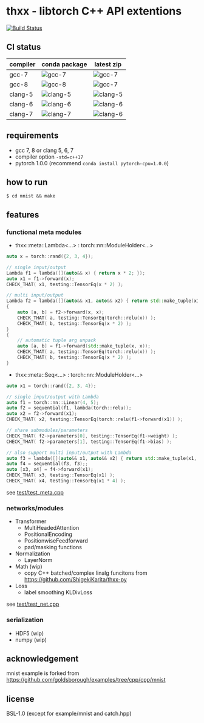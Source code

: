 # thxx - libtorch C++ API extentions

[![Build Status](https://travis-ci.org/ShigekiKarita/thxx.svg?branch=master)](https://travis-ci.org/ShigekiKarita/thxx)

## CI status

| compiler | conda package                                                                                     | latest zip                                                                                         |
| -------- | ------------------------------------------------------------------------------------------------- | ----------                                                                                         |
| gcc-7    | ![gcc-7](https://travis-matrix-badges.herokuapp.com/repos/ShigekiKarita/thxx/branches/master/1)   | ![gcc-7](https://travis-matrix-badges.herokuapp.com/repos/ShigekiKarita/thxx/branches/master/2)    |
| gcc-8    | ![gcc-8](https://travis-matrix-badges.herokuapp.com/repos/ShigekiKarita/thxx/branches/master/3)   | ![gcc-7](https://travis-matrix-badges.herokuapp.com/repos/ShigekiKarita/thxx/branches/master/4)    |
| clang-5  | ![clang-5](https://travis-matrix-badges.herokuapp.com/repos/ShigekiKarita/thxx/branches/master/5) | ![clang-5](https://travis-matrix-badges.herokuapp.com/repos/ShigekiKarita/thxx/branches/master/6)  |
| clang-6  | ![clang-6](https://travis-matrix-badges.herokuapp.com/repos/ShigekiKarita/thxx/branches/master/7) | ![clang-6](https://travis-matrix-badges.herokuapp.com/repos/ShigekiKarita/thxx/branches/master/8)  |
| clang-7  | ![clang-7](https://travis-matrix-badges.herokuapp.com/repos/ShigekiKarita/thxx/branches/master/9) | ![clang-6](https://travis-matrix-badges.herokuapp.com/repos/ShigekiKarita/thxx/branches/master/10) |

## requirements

- gcc 7, 8 or clang 5, 6, 7
- compiler option `-std=c++17`
- pytorch 1.0.0 (recommend `conda install pytorch-cpu=1.0.0`)

## how to run

`$ cd mnist && make`

## features

### functional meta modules

- thxx::meta::Lambda<...> : torch::nn::ModuleHolder<...>

``` c++
auto x = torch::rand({2, 3, 4});

// single input/output
Lambda f1 = lambda([](auto&& x) { return x * 2; });
auto x1 = f1->forward(x);
CHECK_THAT( x1, testing::TensorEq(x * 2) );

// multi input/output
Lambda f2 = lambda([](auto&& x1, auto&& x2) { return std::make_tuple(x1.relu(), x2 * 2); });
{
    auto [a, b] = f2->forward(x, x);
    CHECK_THAT( a, testing::TensorEq(torch::relu(x)) );
    CHECK_THAT( b, testing::TensorEq(x * 2) );
}
{
    // automatic tuple arg unpack
    auto [a, b] = f1->forward(std::make_tuple(x, x));
    CHECK_THAT( a, testing::TensorEq(torch::relu(x)) );
    CHECK_THAT( b, testing::TensorEq(x * 2) );
}
```

- thxx::meta::Seq<...> : torch::nn::ModuleHolder<...>
``` c++
auto x1 = torch::rand({2, 3, 4});

// single input/output with Lambda
auto f1 = torch::nn::Linear(4, 5);
auto f2 = sequential(f1, lambda(torch::relu));
auto x2 = f2->forward(x1);
CHECK_THAT( x2, testing::TensorEq(torch::relu(f1->forward(x1)) );

// share submodules/parameters
CHECK_THAT( f2->parameters[0], testing::TensorEq(f1->weight) );
CHECK_THAT( f2->parameters[1], testing::TensorEq(f1->bias) );

// also support multi input/output with Lambda
auto f3 = lambda([](auto&& x1, auto&& x2) { return std::make_tuple(x1, x2 * 2); });
auto f4 = sequential(f3, f3);;
auto [x3, x4] = f4->forward(x1);
CHECK_THAT( x3, testing::TensorEq(x1) );
CHECK_THAT( x4, testing::TensorEq(x1 * 4) );
```

see [test/test_meta.cpp](https://github.com/ShigekiKarita/thxx/blob/master/test/test_meta.cpp)

### networks/modules

- Transformer
  - MultiHeadedAttention
  - PositionalEncoding
  - PositionwiseFeedforward
  - pad/masking functions
- Normalization
  - LayerNorm
- Math (wip)
  - copy C++ batched/complex linalg funcitons from https://github.com/ShigekiKarita/thxx-py
- Loss
  - label smoothing KLDivLoss

see [test/test_net.cpp](https://github.com/ShigekiKarita/thxx/blob/master/test/test_net.cpp)

### serialization

- HDF5 (wip)
- numpy (wip)


## acknowledgement

mnist example is forked from https://github.com/goldsborough/examples/tree/cpp/cpp/mnist

## license

BSL-1.0 (except for example/mnist and catch.hpp)

